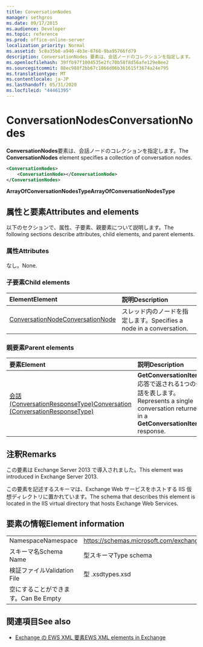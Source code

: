 ```yaml
---
title: ConversationNodes
manager: sethgros
ms.date: 09/17/2015
ms.audience: Developer
ms.topic: reference
ms.prod: office-online-server
localization_priority: Normal
ms.assetid: 5c8a35b8-a940-4b3e-8768-9ba95766fd79
description: ConversationNodes 要素は、会話ノードのコレクションを指定します。
ms.openlocfilehash: 39ffb97f1004535e2fc70b58f8d56afe129e8ee2
ms.sourcegitcommit: 88ec988f2bb67c1866d06b361615f3674a24e795
ms.translationtype: MT
ms.contentlocale: ja-JP
ms.lasthandoff: 05/31/2020
ms.locfileid: "44461395"
---
```

# <a name="conversationnodes"></a><span data-ttu-id="29ade-103">ConversationNodes</span><span class="sxs-lookup"><span data-stu-id="29ade-103">ConversationNodes</span></span>

<span data-ttu-id="29ade-104">**ConversationNodes**要素は、会話ノードのコレクションを指定します。</span><span class="sxs-lookup"><span data-stu-id="29ade-104">The **ConversationNodes** element specifies a collection of conversation nodes.</span></span> 
  
```XML
<ConversationNodes>
    <ConversationNode></ConversationNode>
</ConversationNodes>
```

 <span data-ttu-id="29ade-105">**ArrayOfConversationNodesType**</span><span class="sxs-lookup"><span data-stu-id="29ade-105">**ArrayOfConversationNodesType**</span></span>
## <a name="attributes-and-elements"></a><span data-ttu-id="29ade-106">属性と要素</span><span class="sxs-lookup"><span data-stu-id="29ade-106">Attributes and elements</span></span>

<span data-ttu-id="29ade-107">以下のセクションで、属性、子要素、親要素について説明します。</span><span class="sxs-lookup"><span data-stu-id="29ade-107">The following sections describe attributes, child elements, and parent elements.</span></span>
  
### <a name="attributes"></a><span data-ttu-id="29ade-108">属性</span><span class="sxs-lookup"><span data-stu-id="29ade-108">Attributes</span></span>

<span data-ttu-id="29ade-109">なし。</span><span class="sxs-lookup"><span data-stu-id="29ade-109">None.</span></span>
  
### <a name="child-elements"></a><span data-ttu-id="29ade-110">子要素</span><span class="sxs-lookup"><span data-stu-id="29ade-110">Child elements</span></span>

|<span data-ttu-id="29ade-111">**Element**</span><span class="sxs-lookup"><span data-stu-id="29ade-111">**Element**</span></span>|<span data-ttu-id="29ade-112">**説明**</span><span class="sxs-lookup"><span data-stu-id="29ade-112">**Description**</span></span>|
|:-----|:-----|
|[<span data-ttu-id="29ade-113">ConversationNode</span><span class="sxs-lookup"><span data-stu-id="29ade-113">ConversationNode</span></span>](conversationnode.md) <br/> |<span data-ttu-id="29ade-114">スレッド内のノードを指定します。</span><span class="sxs-lookup"><span data-stu-id="29ade-114">Specifies a node in a conversation.</span></span>  <br/> |
   
### <a name="parent-elements"></a><span data-ttu-id="29ade-115">親要素</span><span class="sxs-lookup"><span data-stu-id="29ade-115">Parent elements</span></span>

|<span data-ttu-id="29ade-116">**要素**</span><span class="sxs-lookup"><span data-stu-id="29ade-116">**Element**</span></span>|<span data-ttu-id="29ade-117">**説明**</span><span class="sxs-lookup"><span data-stu-id="29ade-117">**Description**</span></span>|
|:-----|:-----|
|[<span data-ttu-id="29ade-118">会話 (ConversationResponseType)</span><span class="sxs-lookup"><span data-stu-id="29ade-118">Conversation (ConversationResponseType)</span></span>](conversation-conversationresponsetype.md) <br/> |<span data-ttu-id="29ade-119">**GetConversationItems**応答で返される1つの会話を表します。</span><span class="sxs-lookup"><span data-stu-id="29ade-119">Represents a single conversation returned in a **GetConversationItems** response.</span></span>  <br/> |
   
## <a name="remarks"></a><span data-ttu-id="29ade-120">注釈</span><span class="sxs-lookup"><span data-stu-id="29ade-120">Remarks</span></span>

<span data-ttu-id="29ade-121">この要素は Exchange Server 2013 で導入されました。</span><span class="sxs-lookup"><span data-stu-id="29ade-121">This element was introduced in Exchange Server 2013.</span></span>
  
<span data-ttu-id="29ade-122">この要素を記述するスキーマは、Exchange Web サービスをホストする IIS 仮想ディレクトリに置かれています。</span><span class="sxs-lookup"><span data-stu-id="29ade-122">The schema that describes this element is located in the IIS virtual directory that hosts Exchange Web Services.</span></span>
  
## <a name="element-information"></a><span data-ttu-id="29ade-123">要素の情報</span><span class="sxs-lookup"><span data-stu-id="29ade-123">Element information</span></span>

|||
|:-----|:-----|
|<span data-ttu-id="29ade-124">Namespace</span><span class="sxs-lookup"><span data-stu-id="29ade-124">Namespace</span></span>  <br/> |https://schemas.microsoft.com/exchange/services/2006/types  <br/> |
|<span data-ttu-id="29ade-125">スキーマ名</span><span class="sxs-lookup"><span data-stu-id="29ade-125">Schema Name</span></span>  <br/> |<span data-ttu-id="29ade-126">型スキーマ</span><span class="sxs-lookup"><span data-stu-id="29ade-126">Type schema</span></span>  <br/> |
|<span data-ttu-id="29ade-127">検証ファイル</span><span class="sxs-lookup"><span data-stu-id="29ade-127">Validation File</span></span>  <br/> |<span data-ttu-id="29ade-128">型 .xsd</span><span class="sxs-lookup"><span data-stu-id="29ade-128">types.xsd</span></span>  <br/> |
|<span data-ttu-id="29ade-129">空にすることができます。</span><span class="sxs-lookup"><span data-stu-id="29ade-129">Can Be Empty</span></span>  <br/> ||
   
## <a name="see-also"></a><span data-ttu-id="29ade-130">関連項目</span><span class="sxs-lookup"><span data-stu-id="29ade-130">See also</span></span>



- [<span data-ttu-id="29ade-131">Exchange の EWS XML 要素</span><span class="sxs-lookup"><span data-stu-id="29ade-131">EWS XML elements in Exchange</span></span>](ews-xml-elements-in-exchange.md)

